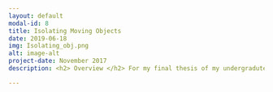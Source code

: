 ```yaml
---
layout: default
modal-id: 8
title: Isolating Moving Objects
date: 2019-06-18
img: Isolating_obj.png
alt: image-alt
project-date: November 2017
description: <h2> Overview </h2> For my final thesis of my undergradute degree (B.Sc Mechatronics), I set out to develop a computer vision software system investigate different methods with the eventual goal of isolating an object of interest undergoing motion from a scene that exhibits background motion. <br><br><h2>Specifications</h2> The development of the system was done<span>&#58;</span><ul><li> Using C++ programming language.</li><li>Using the open source computer vision library, OpenCV.</li><li> Within the frameworks of the CodeBlocks IDE.</li><li> On a frame-by-frame basis, each frame had the necessary image processing and vision techniques applied to it.</li></ul><br><br><h2>System Development</h2> The code developed and investigated for this project can be split into three main tasks<span>&#58;</span><ul><li> <b>Preprocessing<span>&#58;</span></b> These are the image processing techniques applied before any background subtraction was applied, such as blurring and edge detection.</li><li> <b>Background Subtraction<span>&#58;</span></b> These are statistically based pixel level algorithms the seperate each frame into foreground objects and background objects.</li><li> <b>Object of Interest Identification<span>&#58;</span></b> These are methods for matching a template image of a predetermined object of interest to any foreground objects found in the binary image produced by the background subtraction stage.</li></ul> <br><br><h2>Results and Conclusions</h2> The images below show the two best performing combination of methods. In both images, the top left block shows the raw frame, the top right block shows the binary image produced by background subtraction, the bottom left block shows the process of the template matching method being used and the bottom right block shows the raw frame with a bounding box surrounding the object of interest.<br><br> <p> <img src="img/portfolio/cont_match.png" width="49%"> <img src="img/portfolio/feat_hom.png" width="49%"> <em> <font size="2">These are screenshots of the contour matching (left) and feature homography (right) methods being used for object of interest identification. </font></em> </p> <br> After running numerous tests - with a testing environment set up to reward accuracy, performance and false positive/negative response - the final best performing system used <b>Gaussian blurring</b> and <b>Sobel edge detection</b> for <i>preprocessing</i>, a <b>mixture of Gaussians</b> method for <i>background subtraction</i> and a method that finds and matches the maximum length contour in the template image and the current frame (<b>contour matching</b>) for <i>object of interest identification</i>.<br><br><h2>Video</h2> This video shows the best performing combination of methods in action<span>&#58; <b>TO BE ADDED SOON</b></span> <div align="center"> <iframe width="630" height="385" src="" frameborder="0" allow="accelerometer; autoplay; encrypted-media; gyroscope; picture-in-picture" allowfullscreen></iframe> </div> <br><br><h2>Further Reading</h2> If you would like access to the full thesis or would like to find out more about it, please don't hesitate to <a href=_includes/contact.html>contact</a> me.

---
```

